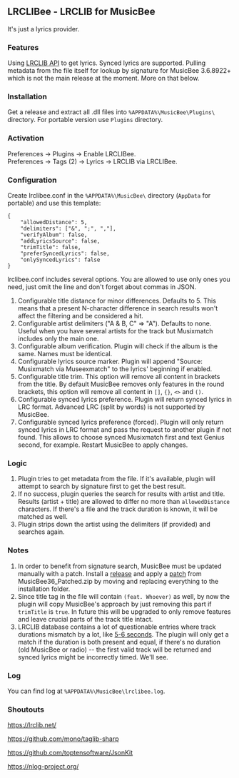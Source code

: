 ## LRCLIBee - LRCLIB for MusicBee
It's just a lyrics provider.

### Features
Using [LRCLIB API](https://lrclib.net/docs) to get lyrics. Synced lyrics are supported.
Pulling metadata from the file itself for lookup by signature for MusicBee 3.6.8922+ which is not the main release at the moment. More on that below.

### Installation
Get a release and extract all .dll files into `%APPDATA%\MusicBee\Plugins\` directory. For portable version use `Plugins` directory.

### Activation
Preferences -> Plugins -> Enable LRCLIBee.  
Preferences -> Tags (2) -> Lyrics -> LRCLIB via LRCLIBee.

### Configuration
Create lrclibee.conf in the `%APPDATA%\MusicBee\` directory (`AppData` for portable) and use this template:

    {
        "allowedDistance": 5,
        "delimiters": ["&", ";", ","],
        "verifyAlbum": false,
        "addLyricsSource": false,
        "trimTitle": false,
        "preferSyncedLyrics": false,
        "onlySyncedLyrics": false
    }

lrclibee.conf includes several options. You are allowed to use only ones you need, just omit the line and don't forget about commas in JSON.
1. Configurable title distance for minor differences. Defaults to 5. This means that a present N-character difference in search results won't affect the filtering and be considered a hit.
2. Configurable artist delimiters ("A & B, C" => "A"). Defaults to none. Useful when you have several artists for the track but Musixmatch includes only the main one.
3. Configurable album verification. Plugin will check if the album is the same. Names must be identical.
4. Configurable lyrics source marker. Plugin will append "Source: Musixmatch via Museexmatch" to the lyrics' beginning if enabled.
5. Configurable title trim. This option will remove all content in brackets from the title. By default MusicBee removes only features in the round brackets, this option will remove all content in `[]`, `{}`, `<>` and `()`.
6. Configurable synced lyrics preference. Plugin will return synced lyrics in LRC format. Advanced LRC (split by words) is not supported by MusicBee.
7. Configurable synced lyrics preference (forced). Plugin will only return synced lyrics in LRC format and pass the request to another plugin if not found. This allows to choose synced Musixmatch first and text Genius second, for example.
Restart MusicBee to apply changes.

### Logic
1. Plugin tries to get metadata from the file. If it's available, plugin will attempt to search by signature first to get the best result.
2. If no success, plugin queries the search for results with artist and title. Results (artist + title) are allowed to differ no more than `allowedDistance` characters. If there's a file and the track duration is known, it will be matched as well.
3. Plugin strips down the artist using the delimiters (if provided) and searches again.

### Notes
1. In order to benefit from signature search, MusicBee must be updated manually with a patch. Install a [release](https://www.getmusicbee.com/downloads/) and apply a [patch](https://getmusicbee.com/patches/) from MusicBee36_Patched.zip by moving and replacing everything to the installation folder.
2. Since title tag in the file will contain `(feat. Whoever)` as well, by now the plugin will copy MusicBee's approach by just removing this part if `trimTitle` is `true`. In future this will be upgraded to only remove features and leave crucial parts of the track title intact.
3. LRCLIB database contains a lot of questionable entries where track durations mismatch by a lot, like [5-6 seconds](https://lrclib.net/api/search?artist_name=$uicideboy$&track_name=Paris). The plugin will only get a match if the duration is both present and equal, if there's no duration (old MusicBee or radio) -- the first valid track will be returned and synced lyrics might be incorrectly timed. We'll see.

### Log
You can find log at `%APPDATA%\MusicBee\lrclibee.log`.

### Shoutouts
https://lrclib.net/

https://github.com/mono/taglib-sharp

https://github.com/toptensoftware/JsonKit

https://nlog-project.org/
